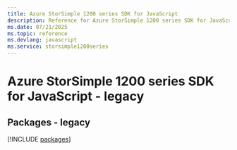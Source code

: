```yaml
---
title: Azure StorSimple 1200 series SDK for JavaScript
description: Reference for Azure StorSimple 1200 series SDK for JavaScript
ms.date: 07/21/2025
ms.topic: reference
ms.devlang: javascript
ms.service: storsimple1200series
---
```

# Azure StorSimple 1200 series SDK for JavaScript - legacy
## Packages - legacy
[!INCLUDE [packages](storsimple-1200-series-index.md)]